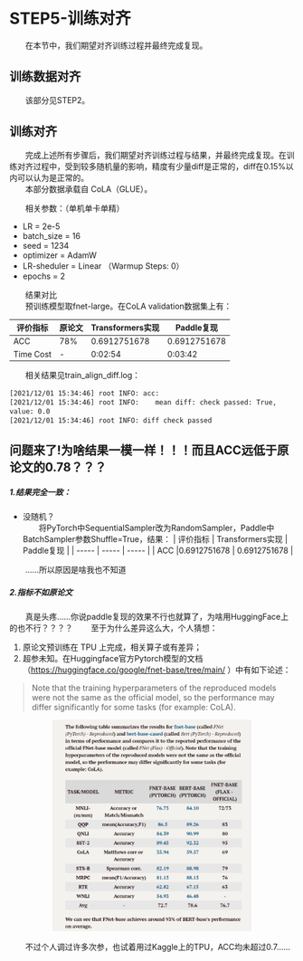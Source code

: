 # STEP5-训练对齐
&emsp;&emsp;在本节中，我们期望对齐训练过程并最终完成复现。  
## 训练数据对齐
&emsp;&emsp;该部分见STEP2。

## 训练对齐
&emsp;&emsp;完成上述所有步骤后，我们期望对齐训练过程与结果，并最终完成复现。在训练对齐过程中，受到较多随机量的影响，精度有少量diff是正常的，diff在0.15%以内可以认为是正常的。  
&emsp;&emsp;本部分数据承载自 CoLA（GLUE）。

&emsp;&emsp;相关参数：（单机单卡单精）
* LR = 2e-5
* batch_size = 16
* seed = 1234
* optimizer = AdamW
* LR-sheduler = Linear （Warmup Steps: 0）
* epochs = 2

&emsp;&emsp;结果对比  
&emsp;&emsp;预训练模型取fnet-large。在CoLA validation数据集上有：

|  评价指标 | 原论文 | Transformers实现 | Paddle复现 |
| ----- | ----- | ----- | ----- |
| ACC | 78% |0.6912751678 | 0.6912751678 |
| Time Cost | - |0:02:54 | 0:03:42 |

&emsp;&emsp;相关结果见train_align_diff.log：
```
[2021/12/01 15:34:46] root INFO: acc: 
[2021/12/01 15:34:46] root INFO: 	mean diff: check passed: True, value: 0.0
[2021/12/01 15:34:46] root INFO: diff check passed
```
## 问题来了!为啥结果一模一样！！！而且ACC远低于原论文的0.78？？？
##### 1.结果完全一致：  
* 没随机？  
&emsp;&emsp;将PyTorch中SequentialSampler改为RandomSampler，Paddle中BatchSampler参数Shuffle=True，结果：
|  评价指标 | Transformers实现 | Paddle复现 |
| ----- | ----- | ----- |
| ACC |0.6912751678 | 0.6912751678 |

&emsp;&emsp;……所以原因是啥我也不知道

##### 2.指标不如原论文
&emsp;&emsp;真是头疼……你说paddle复现的效果不行也就算了，为啥用HuggingFace上的也不行？？？？
&emsp;&emsp;至于为什么差异这么大，个人猜想：

1. 原论文预训练在 TPU 上完成，相关算子或有差异；  
2. 超参未知。在Huggingface官方Pytorch模型的文档（https://huggingface.co/google/fnet-base/tree/main/ ）中有如下论述：
> Note that the training hyperparameters of the reproduced models were not the same as the official model, so the performance may differ significantly for some tasks (for example: CoLA). 

<center><img src="https://github.com/HJHGJGHHG/Paddle-FNet/blob/main/img/1.png"  style="zoom:30%;" width="70%"/></center>

&emsp;&emsp;不过个人调过许多次参，也试着用过Kaggle上的TPU，ACC均未超过0.7……
